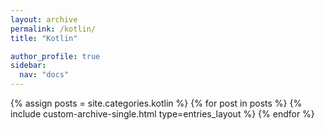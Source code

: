 ```yaml
---
layout: archive
permalink: /kotlin/
title: "Kotlin"

author_profile: true
sidebar:
  nav: "docs"
---
```


{% assign posts = site.categories.kotlin %}
{% for post in posts %}
  {% include custom-archive-single.html type=entries_layout %}
{% endfor %}
